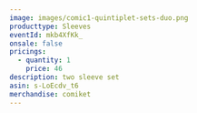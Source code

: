 ```yaml
---
image: images/comic1-quintiplet-sets-duo.png
producttype: Sleeves
eventId: mkb4XfKk_
onsale: false
pricings:
  - quantity: 1
    price: 46
description: two sleeve set
asin: s-LoEcdv_t6
merchandise: comiket
---
```

